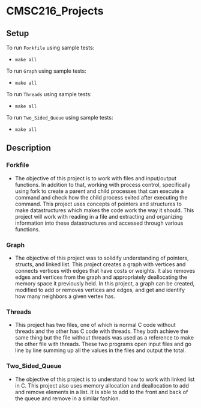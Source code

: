 # CMSC216_Projects

## Setup
To run `Forkfile` using sample tests:
- `make all`

To run `Graph` using sample tests:
- `make all`

To run `Threads` using sample tests:
- `make all`

To run `Two_Sided_Queue` using sample tests:
- `make all`

## Description
### Forkfile
- The objective of this project is to work with files and input/output functions. In addition to that, working with process control, specifically using fork to create a parent and child processes that can execute a command and check how the child process exited after executing the command. This project uses concepts of pointers and structures to make datastructures which makes the code work the way it should. This project will work with reading in a file and extracting and organizing information into these datastructures and accessed through various functions.

### Graph
- The objective of this project was to solidify understanding of pointers, structs, and linked list. This project creates a graph with vertices and connects vertices with edges that have costs or weights. It also removes edges and vertices from the graph and appropriately deallocating the memory space it previously held. In this project, a graph can be created, modified to add or removes vertices and edges, and get and identify how many neighbors a given vertex has.

### Threads
- This project has two files, one of which is normal C code without threads and the other has C code with threads. They both achieve the same thing but the file without threads was used as a reference to make the other file with threads. These two programs open input files and go line by line summing up all the values in the files and output the total.

### Two_Sided_Queue
- The objective of this project is to understand how to work with linked list in C. This project also uses memory allocation and deallocation to add and remove elements in a list. It is able to add to the front and back of the queue and remove in a similar fashion.
